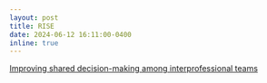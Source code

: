 ```yaml
---
layout: post
title: RISE
date: 2024-06-12 16:11:00-0400
inline: true
---
```


[Improving shared decision-making among interprofessional teams](https://rise.med.umich.edu/improving-shared-decision-making-among-interprofessional-teams/)
